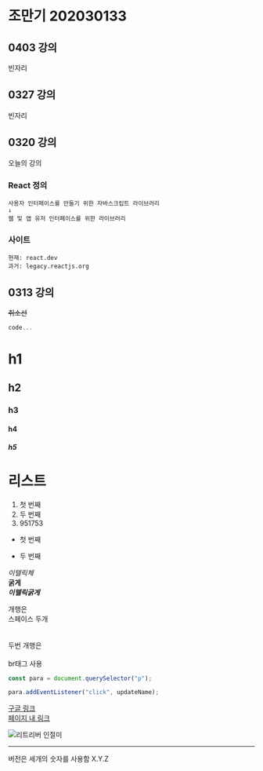# 조만기 202030133

## 0403 강의
빈자리

## 0327 강의
빈자리

## 0320 강의
오늘의 강의

### **React 정의**
```
사용자 인터페이스를 만들기 위한 자바스크립트 라이브러리
↓
웹 및 앱 유저 인터페이스를 위한 라이브러리
```

### 사이트
```
현재: react.dev
과거: legacy.reactjs.org
```


## 0313 강의
~~취소선~~

```js
code...
```
# h1
## h2
### h3
#### h4
##### h5

# 리스트
1. 첫 번째
10. 두 번째
5. 951753

* 첫 번째
- 두 번째

*이텔릭체*  
**굵게**  
***이텔릭굵게***


개행은  
스페이스 두개  
<br>
<br>
두번 개행은 <br><br>
br태그 사용

```js
const para = document.querySelector("p");

para.addEventListener("click", updateName);
```

[구글 링크](https://google.com)  
[페이지 내 링크](#리스트)  

![리트리버 인절미](./dog.png)

---
버전은 세개의 숫자를 사용함
X.Y.Z